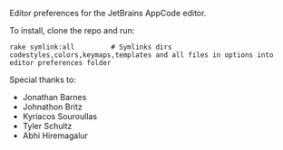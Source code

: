 Editor preferences for the JetBrains AppCode editor.

To install, clone the repo and run:
```
rake symlink:all         # Symlinks dirs codestyles,colors,keymaps,templates and all files in options into editor preferences folder
```
Special thanks to:

 - Jonathan Barnes
 - Johnathon Britz
 - Kyriacos Souroullas
 - Tyler Schultz
 - Abhi Hiremagalur
